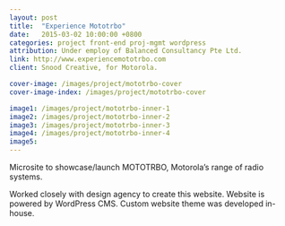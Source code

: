 ```yaml
---
layout: post
title:  "Experience Mototrbo"
date:   2015-03-02 10:00:00 +0800
categories: project front-end proj-mgmt wordpress
attribution: Under employ of Balanced Consultancy Pte Ltd.
link: http://www.experiencemototrbo.com
client: Snood Creative, for Motorola.

cover-image: /images/project/mototrbo-cover
cover-image-index: /images/project/mototrbo-cover

image1: /images/project/mototrbo-inner-1
image2: /images/project/mototrbo-inner-2
image3: /images/project/mototrbo-inner-3
image4: /images/project/mototrbo-inner-4
image5:
---
```


Microsite to showcase/launch MOTOTRBO, Motorola’s range of radio systems.

Worked closely with design agency to create this website. Website is powered by WordPress CMS. Custom website theme was developed in-house.